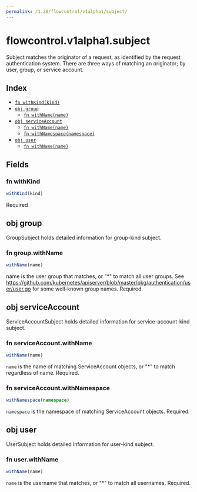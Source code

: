 ```yaml
---
permalink: /1.20/flowcontrol/v1alpha1/subject/
---
```


# flowcontrol.v1alpha1.subject

Subject matches the originator of a request, as identified by the request authentication system. There are three ways of matching an originator; by user, group, or service account.

## Index

* [`fn withKind(kind)`](#fn-withkind)
* [`obj group`](#obj-group)
  * [`fn withName(name)`](#fn-groupwithname)
* [`obj serviceAccount`](#obj-serviceaccount)
  * [`fn withName(name)`](#fn-serviceaccountwithname)
  * [`fn withNamespace(namespace)`](#fn-serviceaccountwithnamespace)
* [`obj user`](#obj-user)
  * [`fn withName(name)`](#fn-userwithname)

## Fields

### fn withKind

```ts
withKind(kind)
```

Required

## obj group

GroupSubject holds detailed information for group-kind subject.

### fn group.withName

```ts
withName(name)
```

name is the user group that matches, or "*" to match all user groups. See https://github.com/kubernetes/apiserver/blob/master/pkg/authentication/user/user.go for some well-known group names. Required.

## obj serviceAccount

ServiceAccountSubject holds detailed information for service-account-kind subject.

### fn serviceAccount.withName

```ts
withName(name)
```

`name` is the name of matching ServiceAccount objects, or "*" to match regardless of name. Required.

### fn serviceAccount.withNamespace

```ts
withNamespace(namespace)
```

`namespace` is the namespace of matching ServiceAccount objects. Required.

## obj user

UserSubject holds detailed information for user-kind subject.

### fn user.withName

```ts
withName(name)
```

`name` is the username that matches, or "*" to match all usernames. Required.